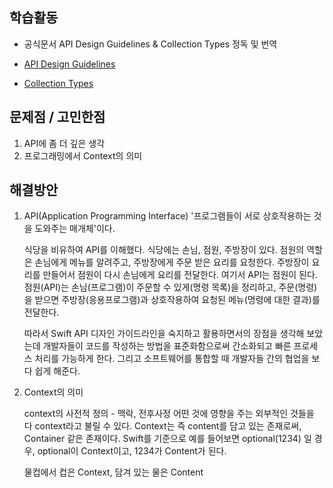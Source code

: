 ## 학습활동

- 공식문서 API Design Guidelines & Collection Types 정독 및 번역

- [API Design Guidelines](https://jaemuyeo.github.io/swift/APIDesignGuidelines/)

- [Collection Types](https://jaemuyeo.github.io/swift/CollectionTypes/)

## 문제점 / 고민한점

1. API에 좀 더 깊은 생각
2. 프로그래밍에서 Context의 의미

## 해결방안

1.  API(Application Programming Interface)
    '프로그램들이 서로 상호작용하는 것을 도와주는 매개체'이다.

    식당을 비유하여 API를 이해했다.
    식당에는 손님, 점원, 주방장이 있다.
    점원의 역할은 손님에게 메뉴를 알려주고, 주방장에게 주문 받은 요리를 요청한다.
    주방장이 요리를 만들어서 점원이 다시 손님에게 요리를 전달한다.
    여기서 API는 점원이 된다.
    점원(API)는 손님(프로그램)이 주문할 수 있게(명령 목록)을 정리하고, 주문(명령)을 받으면
    주방장(응용프로그램)과 상호작용하여 요청된 메뉴(명령에 대한 결과)를 전달한다.

    따라서 Swift API 디자인 가이드라인을 숙지하고 활용하면서의 장점을 생각해 보았는데
    개발자들이 코드를 작성하는 방법을 표준화함으로써
    간소화되고 빠른 프로세스 처리를 가능하게 한다.
    그리고 소프트웨어를 통합할 때 개발자들 간의 협업을 보다 쉽게 해준다.

2.  Context의 의미

    context의 사전적 정의 - 맥락, 전후사정
    어떤 것에 영향을 주는 외부적인 것들을 다 context라고 불릴 수 있다.
    Context는 즉 content를 담고 있는 존재로써, Container 같은 존재이다.
    Swift를 기준으로 예를 들어보면
    optional(1234) 일 경우, optional이 Context이고, 1234가 Content가 된다.

    물컵에서 컵은 Context, 담겨 있는 물은 Content
